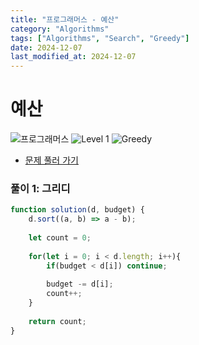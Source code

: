 ```yaml
---
title: "프로그래머스 - 예산"
category: "Algorithms"
tags: ["Algorithms", "Search", "Greedy"]
date: 2024-12-07
last_modified_at: 2024-12-07
---
```


# 예산

<img src="https://img.shields.io/badge/-프로그래머스-1e2a3c" alt="프로그래머스"/> <img src="https://img.shields.io/badge/-Level 1-blue" alt="Level 1"/> <img src="https://img.shields.io/badge/-Greedy-red" alt="Greedy"/> 

- [문제 풀러 가기](https://school.programmers.co.kr/learn/courses/30/lessons/12982)

### 풀이 1: 그리디 

```js
function solution(d, budget) {
    d.sort((a, b) => a - b); 
    
    let count = 0;
    
    for(let i = 0; i < d.length; i++){
        if(budget < d[i]) continue;
        
        budget -= d[i];
        count++;
    }
    
    return count;
}
```
